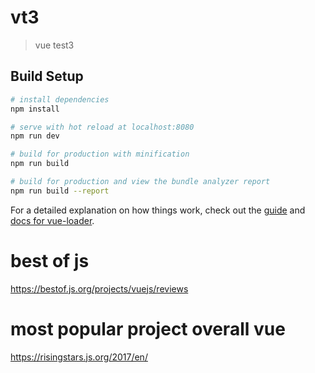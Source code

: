 # vt3

> vue test3

## Build Setup

``` bash
# install dependencies
npm install

# serve with hot reload at localhost:8080
npm run dev

# build for production with minification
npm run build

# build for production and view the bundle analyzer report
npm run build --report
```

For a detailed explanation on how things work, check out the [guide](http://vuejs-templates.github.io/webpack/) and [docs for vue-loader](http://vuejs.github.io/vue-loader).

# best of js
https://bestof.js.org/projects/vuejs/reviews

# most popular project overall vue
https://risingstars.js.org/2017/en/

